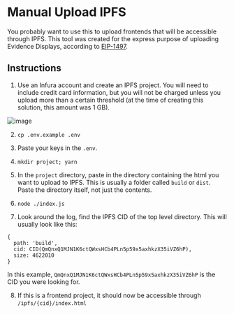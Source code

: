 # Manual Upload IPFS

You probably want to use this to upload frontends that will be accessible through IPFS. This tool was created for the express purpose of uploading Evidence Displays, according to [EIP-1497](https://github.com/ethereum/EIPs/issues/1497).

## Instructions

1. Use an Infura account and create an IPFS project. You will need to include credit card information, but you will not be charged unless you upload more than a certain threshold (at the time of creating this solution, this amount was 1 GB).

![image](https://user-images.githubusercontent.com/40367733/230950723-82b34ada-e366-47b1-a4c3-a8290988a3b2.png)

2. `cp .env.example .env`

3. Paste your keys in the `.env`.

4. `mkdir project; yarn`

5. In the `project` directory, paste in the directory containing the html you want to upload to IPFS. This is usually a folder called `build` or `dist`. Paste the directory itself, not just the contents.

6. `node ./index.js`

7. Look around the log, find the IPFS CID of the top level directory. This will usually look like this:

```
{
  path: 'build',
  cid: CID(QmQnxQ1MJN1K6ctQWxsHCb4PLn5p59x5axhkzX35iVZ6hP),
  size: 4622010
}
```

In this example, `QmQnxQ1MJN1K6ctQWxsHCb4PLn5p59x5axhkzX35iVZ6hP` is the CID you were looking for.

8. If this is a frontend project, it should now be accessible through `/ipfs/{cid}/index.html`
